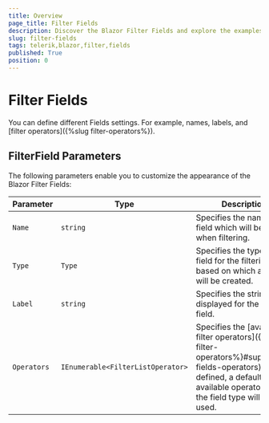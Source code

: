 ```yaml
---
title: Overview
page_title: Filter Fields
description: Discover the Blazor Filter Fields and explore the examples.
slug: filter-fields
tags: telerik,blazor,filter,fields
published: True
position: 0
---
```


# Filter Fields
You can define different Fields settings. For example, names, labels, and [filter operators]({%slug filter-operators%}).

## FilterField Parameters

The following parameters enable you to customize the appearance of the Blazor Filter Fields:

| Parameter | Type | Description |
| ----------- | ----------- | ----------- |
| `Name` | `string` | Specifies the name of the field which will be used when filtering. |
| `Type` | `Type` | Specifies the type of the field for the filtering, based on which an editor will be created.|
| `Label` | `string` | Specifies the string displayed for the given field. |
| `Operators` | `IEnumerable<FilterListOperator>` | Specifies the [available filter operators]({%slug filter-operators%}#supported-fields-operators). If not defined, a default list of available operators given the field type will be used. |